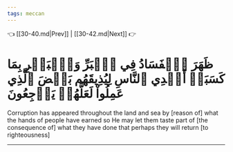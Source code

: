 ```yaml
---
tags: meccan
---
```


👈 [[30-40.md|Prev]] | [[30-42.md|Next]] 👉

# ظَهَرَ ٱلۡفَسَادُ فِي ٱلۡبَرِّ وَٱلۡبَحۡرِ بِمَا كَسَبَتۡ أَيۡدِي ٱلنَّاسِ لِيُذِيقَهُم بَعۡضَ ٱلَّذِي عَمِلُواْ لَعَلَّهُمۡ يَرۡجِعُونَ

Corruption has appeared throughout the land and sea by [reason of] what the hands of people have earned so He may let them taste part of [the consequence of] what they have done that perhaps they will return [to righteousness]

---

